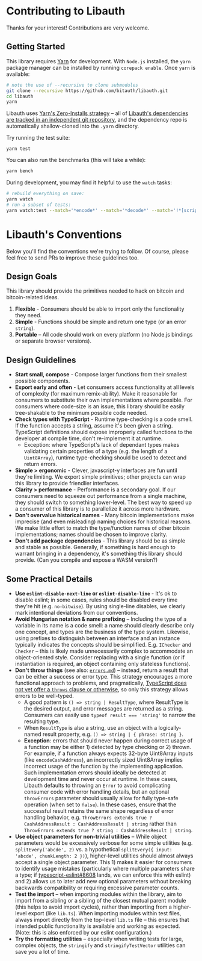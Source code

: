# Contributing to Libauth

Thanks for your interest! Contributions are very welcome.

## Getting Started

This library requires [Yarn](https://yarnpkg.com/) for development. With `Node.js` installed, the `yarn` package manager can be installed by running `corepack enable`. Once `yarn` is available:

```sh
# note the use of --recursive to clone submodules
git clone --recursive https://github.com/bitauth/libauth.git
cd libauth
yarn
```

Libauth uses [Yarn's Zero-Installs strategy](https://yarnpkg.com/features/zero-installs) – all of [Libauth's dependencies are tracked in an independent git repository](https://github.com/bitauth/libauth-dependencies), and the dependency repo is automatically shallow-cloned into the `.yarn` directory.

Try running the test suite:

```
yarn test
```

You can also run the benchmarks (this will take a while):

```sh
yarn bench
```

During development, you may find it helpful to use the `watch` tasks:

```sh
# rebuild everything on save:
yarn watch
# run a subset of tests:
yarn watch:test --match='*encode*' --match='*decode*' --match='!*[script_tests]*' --match='!*[vmb_tests]*'
```

# Libauth's Conventions

Below you'll find the conventions we're trying to follow. Of course, please feel free to send PRs to improve these guidelines too.

## Design Goals

This library should provide the primitives needed to hack on bitcoin and bitcoin-related ideas.

1.  **Flexible** - Consumers should be able to import only the functionality they need.
2.  **Simple** - Functions should be simple and return one type (or an error `string`).
3.  **Portable** – All code should work on every platform (no Node.js bindings or separate browser versions).

## Design Guidelines

- **Start small, compose** - Compose larger functions from their smallest possible components.
- **Export early and often** - Let consumers access functionality at all levels of complexity (for maximum remix-ability). Make it reasonable for consumers to substitute their own implementations where possible. For consumers where code-size is an issue, this library should be easily tree-shakable to the minimum possible code needed.
- **Check types with TypeScript** - Runtime type-checking is a code smell. If the function accepts a string, assume it's been given a string. TypeScript definitions should expose improperly called functions to the developer at compile time, don't re-implement it at runtime.
  - Exception: where TypeScript's lack of dependant types makes validating certain properties of a type (e.g. the length of a `Uint8Array`), runtime type-checking should be used to detect and return errors.
- **Simple > ergonomic** - Clever, javascript-y interfaces are fun until they're limiting. We export simple primitives; other projects can wrap this library to provide friendlier interfaces.
- **Clarity > performance** - Performance is a secondary goal. If our consumers need to squeeze out performance from a single machine, they should switch to something lower-level. The best way to speed up a consumer of this library is to parallelize it across more hardware.
- **Don't overvalue historical names** - Many bitcoin implementations make imprecise (and even misleading) naming choices for historical reasons. We make little effort to match the type/function names of other bitcoin implementations; names should be chosen to improve clarity.
- **Don't add package dependencies** - This library should be as simple and stable as possible. Generally, if something is hard enough to warrant bringing in a dependency, it's something this library should provide. (Can you compile and expose a WASM version?)

## Some Practical Details

- **Use `eslint-disable-next-line` or `eslint-disable-line`** - It's ok to disable eslint; in some cases, rules should be disabled every time they're hit (e.g. `no-bitwise`). By using single-line disables, we clearly mark intentional deviations from our conventions.
- **Avoid Hungarian notation & name prefixing** – Including the type of a variable in its name is a code smell: a name should clearly describe only one concept, and types are the business of the type system. Likewise, using prefixes to distinguish between an interface and an instance typically indicates the concepts should be simplified. E.g. `IChecker` and `Checker` – this is likely made unnecessarily complex to accommodate an object-oriented style. Consider replacing with a single function (or if instantiation is required, an object containing only stateless functions).
- **Don't throw things** (see also: [`errors.md`](../docs/errors.md)) – instead, return a result that can be either a success or error type. This strategy encourages a more functional approach to problems, and pragmatically, [TypeScript does not yet offer a `throws` clause or otherwise](https://github.com/microsoft/TypeScript/issues/13219), so only this strategy allows errors to be well-typed.
  - A good pattern is `() => string | ResultType`, where ResultType is the desired output, and error messages are returned as a string. Consumers can easily use `typeof result === 'string'` to narrow the resulting type.
  - When `ResultType` is also a string, use an object with a logically-named result property, e.g. `() => string | { phrase: string }`.
  - **Exception**: errors that should never happen during correct usage of a function may be either 1) detected by type checking or 2) thrown. For example, if a function always expects 32-byte Uint8Array inputs (like `encodeCashAddress`), an incorrectly sized Uint8Array implies incorrect usage of the function by the implementing application. Such implementation errors should ideally be detected at development time and never occur at runtime. In these cases, Libauth defaults to throwing an `Error` to avoid complicating consumer code with error handling details, but an optional `throwErrors` parameter should usually allow for fully type-safe operation (when set to `false`). In these cases, ensure that the successful result retains the same shape regardless of error handling behavior, e.g. `ThrowErrors extends true ? CashAddressResult : CashAddressResult | string` rather than `ThrowErrors extends true ? string : CashAddressResult | string`.
- **Use object parameters for non-trivial utilities** – While object parameters would be excessively verbose for some simple utilities (e.g. `splitEvery('abcde', 2)` vs. a hypothetical `splitEvery({ input: 'abcde', chunkLength: 2 })`), higher-level utilities should almost always accept a single object parameter. This 1) makes it easier for consumers to identify usage mistakes (particularly where multiple parameters share a type; if [typescript-eslint#8608](https://github.com/typescript-eslint/typescript-eslint/issues/8608#issuecomment-2007697830) lands, we can enforce this with eslint) and 2) allows us to later add new optional parameters without breaking backwards compatibility or requiring excessive parameter counts.
- **Test the import** – when importing modules within the library, aim to import from a sibling or a sibling of the closest mutual parent module (this helps to avoid import cycles), rather than importing from a higher-level export (like `lib.ts`). When importing modules within test files, always import directly from the top-level `lib.ts` file – this ensures that intended public functionality is available and working as expected. (Note: this is also enforced by our eslint configuration.)
- **Try the formatting utilities** – especially when writing tests for large, complex objects, the `stringify` and `stringifyTestVector` utilities can save you a lot of time.

